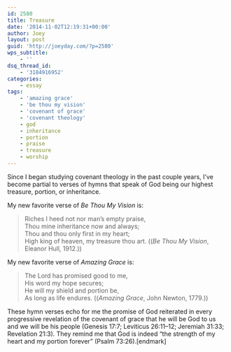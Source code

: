 ```yaml
---
id: 2580
title: Treasure
date: '2014-11-02T12:19:31+00:00'
author: Joey
layout: post
guid: 'http://joeyday.com/?p=2580'
wps_subtitle:
    - ''
dsq_thread_id:
    - '3184916952'
categories:
    - essay
tags:
    - 'amazing grace'
    - 'be thou my vision'
    - 'covenant of grace'
    - 'covenant theology'
    - god
    - inheritance
    - portion
    - praise
    - treasure
    - worship
---
```


Since I began studying covenant theology in the past couple years, I’ve become partial to verses of hymns that speak of God being our highest treasure, portion, or inheritance.

My new favorite verse of <cite>Be Thou My Vision</cite> is:

> Riches I heed not nor man’s empty praise,  
> Thou mine inheritance now and always;  
> Thou and thou only first in my heart;  
> High king of heaven, my treasure thou art. ((<cite>Be Thou My Vision</cite>, Eleanor Hull, 1912.))

My new favorite verse of <cite>Amazing Grace</cite> is:

> The Lord has promised good to me,  
> His word my hope secures;  
> He will my shield and portion be,  
> As long as life endures. ((<cite>Amazing Grace</cite>, John Newton, 1779.))

These hymn verses echo for me the promise of God reiterated in every progressive revelation of the covenant of grace that he will be God to us and we will be his people (Genesis 17:7; Leviticus 26:11–12; Jeremiah 31:33; Revelation 21:3). They remind me that God is indeed “the strength of my heart and my portion forever” (Psalm 73:26).\[endmark\]